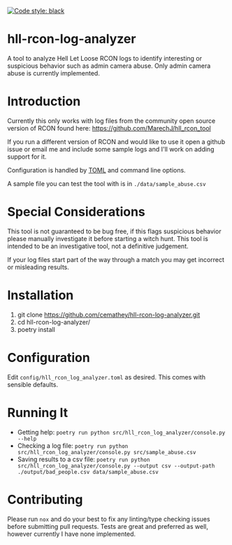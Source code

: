 [![Code style: black](https://img.shields.io/badge/code%20style-black-000000.svg)](https://github.com/psf/black)

# hll-rcon-log-analyzer

A tool to analyze Hell Let Loose RCON logs to identify interesting or suspicious behavior such as admin camera abuse. Only admin camera abuse is currently implemented.

# Introduction

Currently this only works with log files from the community open source version of RCON found here: https://github.com/MarechJ/hll_rcon_tool

If you run a different version of RCON and would like to use it open a github issue or email me and include some sample logs and I'll work on adding support for it.

Configuration is handled by [TOML](https://toml.io/en/) and command line options.

A sample file you can test the tool with is in `./data/sample_abuse.csv`

# Special Considerations

This tool is not guaranteed to be bug free, if this flags suspicious behavior please manually investigate it before starting a witch hunt. This tool is intended to be an investigative tool, not a definitive judgement.

If your log files start part of the way through a match you may get incorrect or misleading results.

# Installation

1. git clone https://github.com/cemathey/hll-rcon-log-analyzer.git
2. cd hll-rcon-log-analyzer/
3. poetry install

# Configuration

Edit `config/hll_rcon_log_analyzer.toml` as desired. This comes with sensible defaults.

# Running It

- Getting help: `poetry run python src/hll_rcon_log_analyzer/console.py --help`
- Checking a log file: `poetry run python src/hll_rcon_log_analyzer/console.py src/sample_abuse.csv`
- Saving results to a csv file: `poetry run python src/hll_rcon_log_analyzer/console.py --output csv --output-path ./output/bad_people.csv data/sample_abuse.csv`

# Contributing

Please run `nox` and do your best to fix any linting/type checking issues before submitting pull requests.
Tests are great and preferred as well, however currently I have none implemented.
